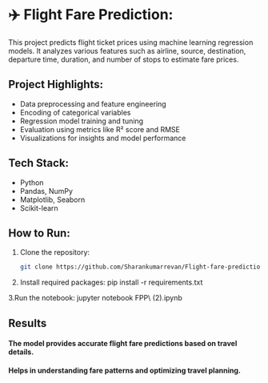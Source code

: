 # ✈️ Flight Fare Prediction:

This project predicts flight ticket prices using machine learning regression models. It analyzes various features such as airline, source, destination, departure time, duration, and number of stops to estimate fare prices.

## Project Highlights:
- Data preprocessing and feature engineering
- Encoding of categorical variables
- Regression model training and tuning
- Evaluation using metrics like R² score and RMSE
- Visualizations for insights and model performance

##  Tech Stack:
- Python
- Pandas, NumPy
- Matplotlib, Seaborn
- Scikit-learn

##  How to Run:
1. Clone the repository:
   ```bash
   git clone https://github.com/Sharankumarrevan/Flight-fare-prediction.git
   
2. Install required packages:
       pip install -r requirements.txt
   
3.Run the notebook:
     jupyter notebook FPP\ \(2\).ipynb

## Results
#### The model provides accurate flight fare predictions based on travel details.
#### Helps in understanding fare patterns and optimizing travel planning.

